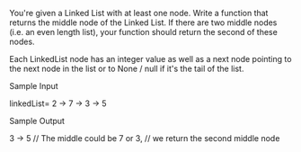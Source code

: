 You're given a Linked List with at least one node. Write a function
that returns the middle node of the Linked List. If there are two middle
nodes (i.e. an even length list), your function should return the second
of these nodes.

Each LinkedList node has an integer value as well as
a next node pointing to the next node in the list or to
None / null if it's the tail of the list.

Sample Input

linkedList= 2 -> 7 -> 3 -> 5

Sample Output

3 -> 5 // The middle could be 7 or 3,
// we return the second middle node
